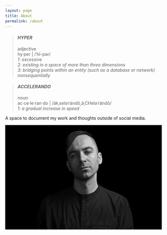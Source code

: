 ```yaml
---
layout: page
title: About
permalink: /about
---
```


> #### _HYPER_
> adjective<br>
> hy·​per | /ˈhī-pər/<br>
> _1: excessive_<br>
> _2: existing in a space of more than three dimensions_<br>
> _3: bridging points within an entity (such as a database or network) nonsequentially_

> #### _ACCELERANDO_
> noun<br>
> ac·​ce·​le·​ran·​do | /äkˌseləˈrändō,äˌCHeləˈrändō/<br>
> _1: a gradual increase in speed_

A space to document my work and thoughts outside of social media.

![nullsleep-photo](/assets/image/about/nullsleep-photo-promo.jpg)